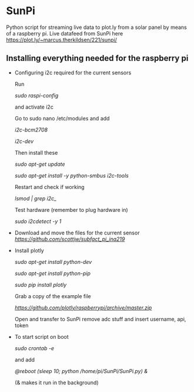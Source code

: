 # SunPi 
Python script for streaming live data to plot.ly from a solar panel by means of a raspberry pi.
Live datafeed from SunPi here https://plot.ly/~marcus.therkildsen/221/sunpi/

## Installing everything needed for the raspberry pi

* Configuring i2c required for the current sensors
 
  Run

  *sudo raspi-config*

  and activate i2c

  Go to sudo nano /etc/modules and add

  *i2c-bcm2708*
  
  *i2c-dev*


  Then install these

  *sudo apt-get update*
  
  *sudo apt-get install -y python-smbus i2c-tools*


  Restart and check if working 
  
  *lsmod | grep i2c_*

  Test hardware (remember to plug hardware in)
  
  *sudo i2cdetect -y 1*

* Download and move the files for the current sensor 
  *https://github.com/scottjw/subfact_pi_ina219*


* Install plotly 

  *sudo apt-get install python-dev*
  
  *sudo apt-get install python-pip*
  
  *sudo pip install plotly* 

  Grab a copy of the example file 
  
  *https://github.com/plotly/raspberrypi/archive/master.zip*

  Open and transfer to SunPi
  remove adc stuff and insert username, api, token

* To start script on boot 

  *sudo crontab -e*

  and add 

  *@reboot (sleep 10; python /home/pi/SunPi/SunPi.py) &*

  (& makes it run in the background)
